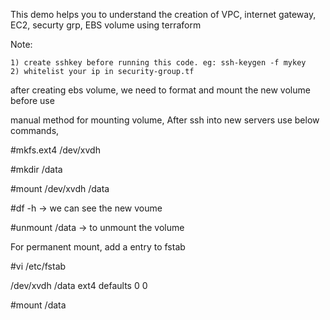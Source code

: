 This demo helps you to understand the creation of VPC, internet gateway, EC2, securty grp, EBS volume using terraform


Note: 

    1) create sshkey before running this code. eg: ssh-keygen -f mykey
    2) whitelist your ip in security-group.tf


after creating ebs volume, we need to format and mount the new volume before use

manual method for mounting volume, After ssh into new servers use below commands,

#mkfs.ext4 /dev/xvdh

#mkdir /data

#mount /dev/xvdh /data

#df -h -> we can see the new voume

#unmount /data -> to unmount the volume

For permanent mount, add a entry to fstab

#vi /etc/fstab

/dev/xvdh /data ext4 defaults 0 0

#mount /data
